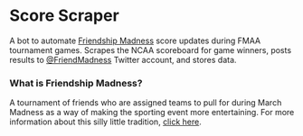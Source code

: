 # Score Scraper

A bot to automate [Friendship Madness](http://friendshipmadness.com/) score updates during FMAA tournament games. Scrapes the NCAA scoreboard for game winners, posts results to [@FriendMadness](https://twitter.com/FriendMadness) Twitter account, and stores data.


### What is Friendship Madness?

A tournament of friends who are assigned teams to pull for during March Madness as a way of making the sporting event more entertaining. For more information about this silly little tradition, [click here](http://friendshipmadness.com/about).